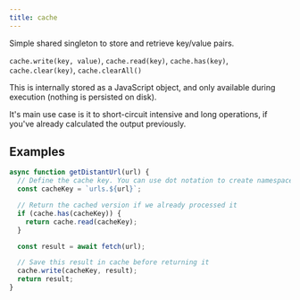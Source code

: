```yaml
---
title: cache
---
```


<div class="lead">
  Simple shared singleton to store and retrieve key/value pairs.
</div>

`cache.write(key, value)`, `cache.read(key)`, `cache.has(key)`,
`cache.clear(key)`, `cache.clearAll()`

This is internally stored as a JavaScript object, and only available during
execution (nothing is persisted on disk).

It's main use case is it to short-circuit intensive and long operations, if
you've already calculated the output previously.


## Examples

```js
async function getDistantUrl(url) {
  // Define the cache key. You can use dot notation to create namespaces
  const cacheKey = `urls.${url}`;

  // Return the cached version if we already processed it
  if (cache.has(cacheKey)) {
    return cache.read(cacheKey);
  }

  const result = await fetch(url);

  // Save this result in cache before returning it
  cache.write(cacheKey, result);
  return result;
}

```
